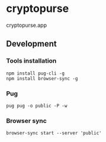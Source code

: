 # cryptopurse
cryptopurse.app

## Development
### Tools installation
```
npm install pug-cli -g
npm install browser-sync -g
```

### Pug
```
pug pug -o public -P -w
```

### Browser sync
```
browser-sync start --server 'public'
```
